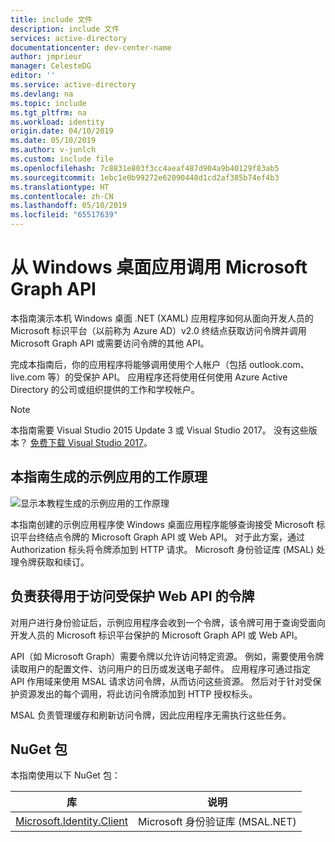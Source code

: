 ```yaml
---
title: include 文件
description: include 文件
services: active-directory
documentationcenter: dev-center-name
author: jmprieur
manager: CelesteDG
editor: ''
ms.service: active-directory
ms.devlang: na
ms.topic: include
ms.tgt_pltfrm: na
ms.workload: identity
origin.date: 04/10/2019
ms.date: 05/10/2019
ms.author: v-junlch
ms.custom: include file
ms.openlocfilehash: 7c8831e803f3cc4aeaf487d904a9b40129f83ab5
ms.sourcegitcommit: 1ebc1e0b99272e62090448d1cd2af385b74ef4b3
ms.translationtype: HT
ms.contentlocale: zh-CN
ms.lasthandoff: 05/10/2019
ms.locfileid: "65517639"
---
```

# <a name="call-the-microsoft-graph-api-from-a-windows-desktop-app"></a>从 Windows 桌面应用调用 Microsoft Graph API

本指南演示本机 Windows 桌面 .NET (XAML) 应用程序如何从面向开发人员的 Microsoft 标识平台（以前称为 Azure AD）v2.0 终结点获取访问令牌并调用 Microsoft Graph API 或需要访问令牌的其他 API。

完成本指南后，你的应用程序将能够调用使用个人帐户（包括 outlook.com、live.com 等）的受保护 API。 应用程序还将使用任何使用 Azure Active Directory 的公司或组织提供的工作和学校帐户。  

> [!NOTE]
> 本指南需要 Visual Studio 2015 Update 3 或 Visual Studio 2017。 没有这些版本？ [免费下载 Visual Studio 2017](https://www.visualstudio.com/downloads/)。

## <a name="how-the-sample-app-generated-by-this-guide-works"></a>本指南生成的示例应用的工作原理

![显示本教程生成的示例应用的工作原理](./media/active-directory-develop-guidedsetup-windesktop-intro/windesktophowitworks.svg)

本指南创建的示例应用程序使 Windows 桌面应用程序能够查询接受 Microsoft 标识平台终结点令牌的 Microsoft Graph API 或 Web API。 对于此方案，通过 Authorization 标头将令牌添加到 HTTP 请求。 Microsoft 身份验证库 (MSAL) 处理令牌获取和续订。

## <a name="handling-token-acquisition-for-accessing-protected-web-apis"></a>负责获得用于访问受保护 Web API 的令牌

对用户进行身份验证后，示例应用程序会收到一个令牌，该令牌可用于查询受面向开发人员的 Microsoft 标识平台保护的 Microsoft Graph API 或 Web API。

API（如 Microsoft Graph）需要令牌以允许访问特定资源。 例如，需要使用令牌读取用户的配置文件、访问用户的日历或发送电子邮件。 应用程序可通过指定 API 作用域来使用 MSAL 请求访问令牌，从而访问这些资源。 然后对于针对受保护资源发出的每个调用，将此访问令牌添加到 HTTP 授权标头。

MSAL 负责管理缓存和刷新访问令牌，因此应用程序无需执行这些任务。

## <a name="nuget-packages"></a>NuGet 包

本指南使用以下 NuGet 包：

|库|说明|
|---|---|
|[Microsoft.Identity.Client](https://www.nuget.org/packages/Microsoft.Identity.Client)|Microsoft 身份验证库 (MSAL.NET)|

